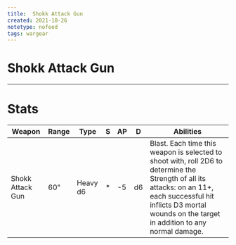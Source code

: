 ```yaml
---
title:  Shokk Attack Gun
created: 2021-10-26
notetype: nofeed
tags: wargear
---
```


# Shokk Attack Gun

---

# Stats

| Weapon           | Range | Type     | S   | AP  | D   | Abilities                                                                                                                                                                                                               |
| ---------------- | ----- | -------- | --- | --- | --- | ----------------------------------------------------------------------------------------------------------------------------------------------------------------------------------------------------------------------- |
| Shokk Attack Gun | 60"   | Heavy d6 | *   | -5  | d6  | Blast. Each time this weapon is selected to shoot with, roll 2D6 to determine the Strength of all its attacks: on an 11+, each successful hit inflicts D3 mortal wounds on the target in addition to any normal damage. | 